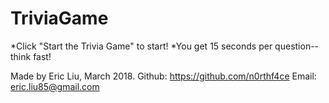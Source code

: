 # TriviaGame
*Click "Start the Trivia Game" to start!
*You get 15 seconds per question--think fast!

Made by Eric Liu, March 2018.
Github: https://github.com/n0rthf4ce
Email: eric.liu85@gmail.com
